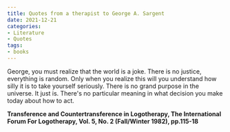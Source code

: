 ```yaml
---
title: Quotes from a therapist to George A. Sargent
date: 2021-12-21
categories:
- Literature
- Quotes
tags:
- books
---
```


George, you must realize that the world is a joke. 
There is no justice, everything is random. 
Only when you realize this will you understand how silly it is to take yourself seriously. 
There is no grand purpose in the universe. 
It just is. 
There's no particular meaning in what decision you make today about how to act.

**Transference and Countertransference in Logotherapy, The International Forum For Logotherapy, Vol. 5, No. 2 (Fall/Winter 1982), pp.115-18**
